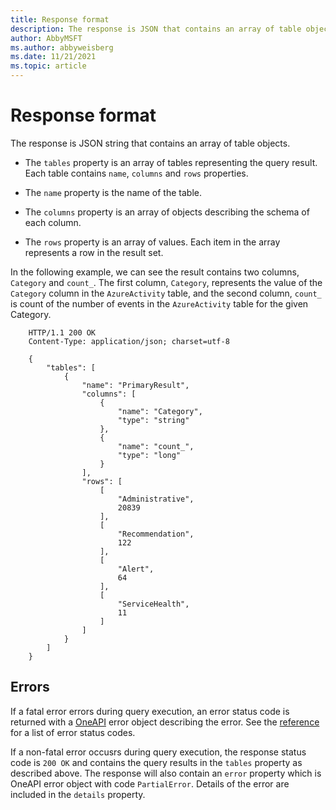 ```yaml
---
title: Response format
description: The response is JSON that contains an array of table objects.
author: AbbyMSFT
ms.author: abbyweisberg
ms.date: 11/21/2021
ms.topic: article
---
```

# Response format

The response is JSON string that contains an array of table objects.

- The `tables` property is an array of tables representing the query result. Each table contains `name`, `columns` and `rows` properties.

 - The `name` property is the name of the table.
 - The `columns` property is an array of objects describing the schema of each column.
 - The `rows` property is an array of values. Each item in the array represents a row in the result set.

In the following example, we can see the result contains two columns, `Category` and `count_`. The first column, `Category`, represents the value of the `Category` column in the `AzureActivity` table, and the second column, `count_` is count of the number of events in the `AzureActivity` table for the given Category.

```
    HTTP/1.1 200 OK
    Content-Type: application/json; charset=utf-8
    
    {
        "tables": [
            {
                "name": "PrimaryResult",
                "columns": [
                    {
                        "name": "Category",
                        "type": "string"
                    },
                    {
                        "name": "count_",
                        "type": "long"
                    }
                ],
                "rows": [
                    [
                        "Administrative",
                        20839
                    ],
                    [
                        "Recommendation",
                        122
                    ],
                    [
                        "Alert",
                        64
                    ],
                    [
                        "ServiceHealth",
                        11
                    ]
                ]
            }
        ]
    }
```

## Errors

If a fatal error errors during query execution, an error status code is returned with a [OneAPI](https://github.com/Microsoft/api-guidelines/blob/vNext/Guidelines.md#errorresponse--object) error object describing the error. See the [reference](https://dev.loganalytics.io/reference/post-query) for a list of error status codes.

If a non-fatal error occusrs during query execution, the response status code is `200 OK` and contains the query results in the `tables` property as described above. The response will also contain an `error` property which is OneAPI error object with code `PartialError`. Details of the error are included in the `details` property.
